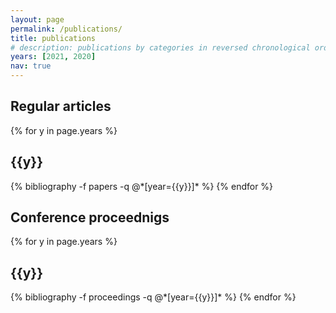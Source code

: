 ```yaml
---
layout: page
permalink: /publications/
title: publications
# description: publications by categories in reversed chronological order. generated by jekyll-scholar.
years: [2021, 2020]
nav: true
---
```


<div class="publications">

<h2 class="group">Regular articles</h2>
{% for y in page.years %}
  <h2 class="year">{{y}}</h2>
  {% bibliography -f papers -q @*[year={{y}}]* %}
{% endfor %}

<h2 class="group">Conference proceednigs</h2>
{% for y in page.years %}
  <h2 class="year">{{y}}</h2>
  {% bibliography -f proceedings -q @*[year={{y}}]* %}
{% endfor %}

</div>

